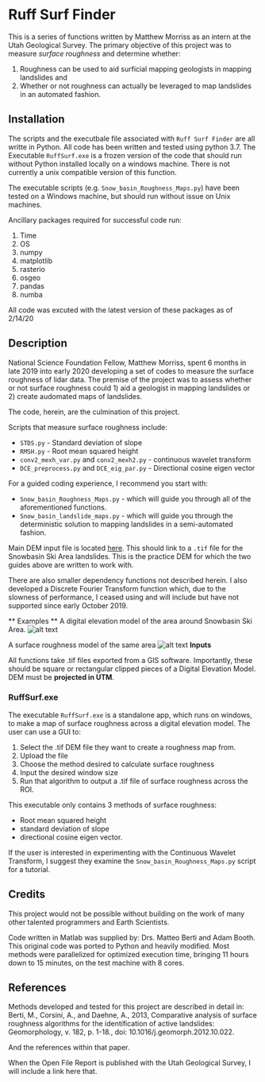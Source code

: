 # Ruff Surf Finder
This is a series of functions written by Matthew Morriss as an intern at the Utah Geological Survey. The primary objective of this project was to measure *surface roughness* and determine whether:
 1. Roughness can be used to aid surficial mapping geologists in mapping landslides and 
 2. Whether or not roughness can actually be leveraged to map landslides in an automated fashion.

## Installation
The scripts and the executbale file associated with `Ruff Surf Finder` are all writte in Python. All code has been written and tested using python 3.7. The Executable `RuffSurf.exe` is a frozen version of the code that should run without Python installed locally on a windows machine. There is not currently a unix compatible version of this function.

The executable scripts (e.g. `Snow_basin_Roughness_Maps.py`) have been tested on a Windows machine, but should run without issue on Unix machines. 

Ancillary packages required for successful code run: 
1. Time
2. OS
3. numpy
4. matplotlib
5. rasterio
6. osgeo
7. pandas
8. numba
	
All code was excuted with the latest version of these packages as of 2/14/20



## Description
National Science Foundation Fellow, Matthew Morriss, spent 6 months in late 2019 into early 2020 developing a set of codes to measure the surface roughness of lidar data. The premise of the project was to assess whether or not surface roughness could 1) aid a geologist in mapping landslides or 2) create audomated maps of landslides.

The code, herein, are the culmination of this project. 

Scripts that measure surface roughness include:
* `STDS.py` - Standard deviation of slope
* `RMSH.py` - Root mean squared height
* `conv2_mexh_var.py` and `conv2_mexh2.py` - continuous wavelet transform
* `DCE_preprocess.py` and `DCE_eig_par.py` - Directional cosine eigen vector

For a guided coding experience, I recommend you start with:
* `Snow_basin_Roughness_Maps.py` - which will guide you through all of the aforementioned functions.
* `Snow_basin_landslide_maps.py` - which will guide you through the deterministic solution to mapping landslides in a semi-automated fashion.

Main DEM input file is located [here](https://github.com/utah-geological-survey/RuffSurfFinder/releases/download/v1.0.1/sb_less_steep.tif). This should link to a `.tif` file for the Snowbasin Ski Area landslides. This is the practice DEM for which the two guides above are written to work with.

There are also smaller dependency functions not described herein. I also developed a Discrete Fourier Transform function which, due to the slowness of performance, I ceased using and will include but have not supported since early October 2019. 

** Examples **
A digital elevation model of the area around Snowbasin Ski Area.
![alt text](https://github.com/utah-geological-survey/RuffSurfFinder/blob/master/SB_ls_map.jpg)

A surface roughness model of the same area
![alt text](https://github.com/utah-geological-survey/RuffSurfFinder/blob/master/Figuer_17_STDS_Map.jpg)
**Inputs**

All functions take .tif files exported from a GIS software. Importantly, these should be square or rectangular clipped pieces of a Digital Elevation Model. DEM must be **projected in UTM**.

### RuffSurf.exe
The executable `RuffSurf.exe` is a standalone app, which runs on windows, to make a map of surface roughness across a digital elevation model. The user can use a GUI to:
1. Select the .tif DEM file they want to create a roughness map from.
2. Upload the file
3. Choose the method desired to calculate surface roughness
4. Input the desired window size
5. Run that algorithm to output a .tif file of surface roughness across the ROI.

This executable only contains 3 methods of surface roughness:
* Root mean squared height
* standard deviation of slope
* directional cosine eigen vector.

If the user is interested in experimenting with the Continuous Wavelet Transform, I suggest they examine the `Snow_basin_Roughness_Maps.py` script for a tutorial.


## Credits
This project would not be possible without building on the work of many other talented programmers and Earth Scientists. 

Code written in Matlab was supplied by: Drs. Matteo Berti and Adam Booth. This original code was ported to Python and heavily modified. Most methods were parallelized for optimized execution time, bringing 11 hours down to 15 minutes, on the test machine with 8 cores. 

## References
Methods developed and tested for this project are described in detail in:
Berti, M., Corsini, A., and Daehne, A., 2013, Comparative analysis of surface roughness algorithms for the identification of active landslides: Geomorphology, v. 182, p. 1-18., doi: 10.1016/j.geomorph.2012.10.022.

And the references within that paper. 

When the Open File Report is published with the Utah Geological Survey, I will include a link here that.